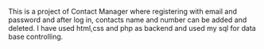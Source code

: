 This is a project of Contact Manager where registering with email and password and after log in, contacts name and number can be added and deleted. I have used html,css and php as backend and used my sql for data base controlling.
